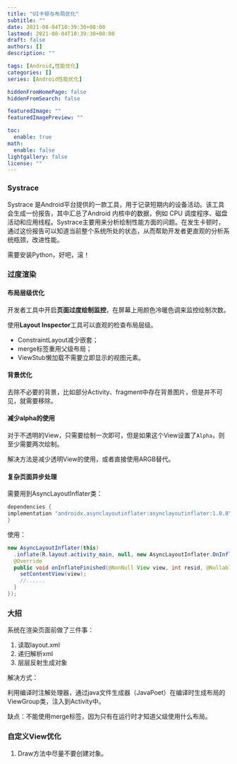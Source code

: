 ```yaml
---
title: "UI卡顿与布局优化"
subtitle: ""
date: 2021-08-04T10:39:30+08:00
lastmod: 2021-08-04T10:39:30+08:00
draft: false
authors: []
description: ""

tags: [Android,性能优化]
categories: []
series: [Android性能优化]

hiddenFromHomePage: false
hiddenFromSearch: false

featuredImage: ""
featuredImagePreview: ""

toc:
  enable: true
math:
  enable: false
lightgallery: false
license: ""
---
```


<!--more-->

### Systrace

Systrace 是Android平台提供的一款工具，用于记录短期内的设备活动。该工具会生成一份报告，其中汇总了Android 内核中的数据，例如 CPU 调度程序、磁盘活动和应用线程。Systrace主要用来分析绘制性能方面的问题。在发生卡顿时，通过这份报告可以知道当前整个系统所处的状态，从而帮助开发者更直观的分析系统瓶颈，改进性能。

需要安装Python，好吧，滚！

### 过度渲染

#### 布局层级优化

开发者工具中开启**页面过度绘制监控**，在屏幕上用颜色冷暖色调来监控绘制次数。

使用**Layout Inspector**工具可以直观的检查布局层级。

- ConstraintLayout减少嵌套；
- merge标签重用父级布局；
- ViewStub懒加载不需要立即显示的视图元素。

#### 背景优化

去除不必要的背景，比如部分Activity、fragment中存在背景图片，但是并不可见，就需要移除。

#### 减少alpha的使用

对于不透明的View，只需要绘制一次即可，但是如果这个View设置了`Alpha`，则至少需要两次绘制。

解决方法是减少透明View的使用，或者直接使用ARGB替代。

#### 复杂页面异步处理

需要用到AsyncLayoutInflater类：

```groovy
dependencies {
implementation "androidx.asynclayoutinflater:asynclayoutinflater:1.0.0"
}
```

使用：

```java
new AsyncLayoutInflater(this)
  .inflate(R.layout.activity_main, null, new AsyncLayoutInflater.OnInflateFinishedListener() {
  @Override
  public void onInflateFinished(@NonNull View view, int resid, @Nullable ViewGroup parent) {
    setContentView(view);
    //......
  }
});

```

### 大招

系统在渲染页面前做了三件事：

1. 读取layout.xml
2. 递归解析xml
3. 层层反射生成对象

解决方式：

利用编译时注解处理器，通过java文件生成器（JavaPoet）在编译时生成布局的ViewGroup类，注入到Activity中。

缺点：不能使用merge标签，因为只有在运行时才知道父级使用什么布局。

### 自定义View优化

1. Draw方法中尽量不要创建对象。

